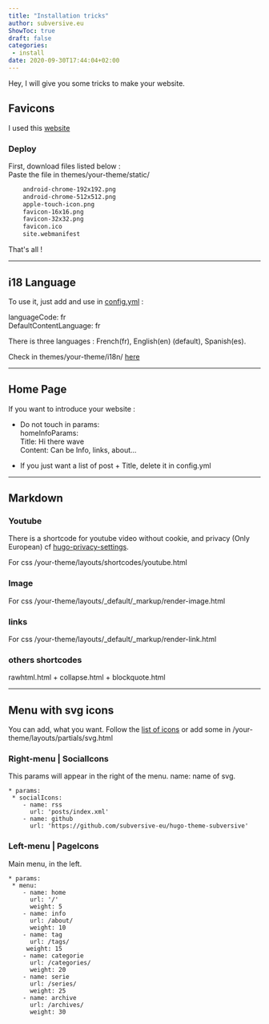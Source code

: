 ```yaml
---
title: "Installation tricks"
author: subversive.eu
ShowToc: true
draft: false
categories:
 - install
date: 2020-09-30T17:44:04+02:00
---
```


Hey, I will give you some tricks to make your website. 
<!--more-->

## Favicons 

I used this [website](https://favicon.io/favicon-generator/)

### Deploy

First, download files listed below :  
Paste the file in themes/your-theme/static/

```html
    android-chrome-192x192.png
    android-chrome-512x512.png
    apple-touch-icon.png
    favicon-16x16.png
    favicon-32x32.png
    favicon.ico
    site.webmanifest
```

That's all !

<hr>

## i18 Language

To use it, just add and use in [config.yml](https://github.com/subversive-eu/hugo-subversive/blob/exampleSite/config.yml) :

languageCode: fr  
DefaultContentLanguage: fr

There is three languages : French(fr), English(en) (default), Spanish(es). 

Check in themes/your-theme/i18n/ [here](https://github.com/subversive-eu/hugo-subversive/tree/main/i18n)

<hr>

## Home Page

If you want to introduce your website :  
 * Do not touch in params:  
    homeInfoParams:  
        Title: Hi there wave  
        Content: Can be Info, links, about...  

* If you just want a list of post + Title, delete it in config.yml  

<hr>

## Markdown

### Youtube

There is a shortcode for youtube video without cookie, and privacy (Only European) cf [hugo-privacy-settings](https://gohugo.io/about/hugo-and-gdpr/#all-privacy-settings).

For css /your-theme/layouts/shortcodes/youtube.html

### Image 

For css /your-theme/layouts/_default/_markup/render-image.html

### links

For css /your-theme/layouts/_default/_markup/render-link.html

### others shortcodes

rawhtml.html + collapse.html + blockquote.html

---

## Menu with svg icons

You can add, what you want.
Follow the [list of icons]() or add some in /your-theme/layouts/partials/svg.html

### Right-menu | SocialIcons

This params will appear in the right of the menu.
name: name of svg.

```
* params:  
 * socialIcons:  
    - name: rss  
      url: 'posts/index.xml'  
    - name: github  
      url: 'https://github.com/subversive-eu/hugo-theme-subversive'  
```

### Left-menu | PageIcons

Main menu, in the left.

```
* params:
 * menu:
    - name: home
      url: '/'
      weight: 5
    - name: info
      url: /about/
      weight: 10
    - name: tag
      url: /tags/
     weight: 15
    - name: categorie
      url: /categories/
      weight: 20
    - name: serie
      url: /series/
      weight: 25
    - name: archive   
      url: /archives/
      weight: 30
```
